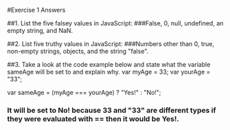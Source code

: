 #Exercise 1 Answers

##1. List the five falsey values in JavaScript:
###False, 0, null, undefined, an empty string, and NaN.

##2. List five truthy values in JavaScript:
###Numbers other than 0, true, non-empty strings, objects, and the string "false".

##3. Take a look at the code example below and state what the variable sameAge will be set to and explain why.
var myAge = 33;
var yourAge = "33";

var sameAge = (myAge === yourAge) ? "Yes!" : "No!";

### It will be set to No! because 33 and "33" are different types if they were evaluated with == then it would be Yes!.
